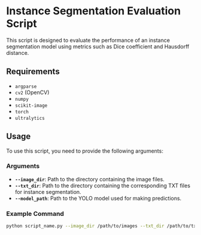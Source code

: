# Instance Segmentation Evaluation Script

This script is designed to evaluate the performance of an instance segmentation model using metrics such as Dice coefficient and Hausdorff distance.

## Requirements

- `argparse`
- `cv2` (OpenCV)
- `numpy`
- `scikit-image`
- `torch`
- `ultralytics`

## Usage

To use this script, you need to provide the following arguments:

### Arguments

- **`--image_dir`**: Path to the directory containing the image files.
- **`--txt_dir`**: Path to the directory containing the corresponding TXT files for instance segmentation.
- **`--model_path`**: Path to the YOLO model used for making predictions.

### Example Command

```bash
python script_name.py --image_dir /path/to/images --txt_dir /path/to/txt_files --model_path /path/to/model
